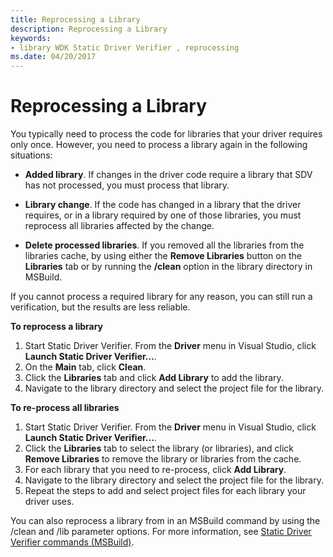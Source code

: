 ```yaml
---
title: Reprocessing a Library
description: Reprocessing a Library
keywords:
- library WDK Static Driver Verifier , reprocessing
ms.date: 04/20/2017
---
```


# Reprocessing a Library


You typically need to process the code for libraries that your driver requires only once. However, you need to process a library again in the following situations:

-   **Added library**. If changes in the driver code require a library that SDV has not processed, you must process that library.

-   **Library change**. If the code has changed in a library that the driver requires, or in a library required by one of those libraries, you must reprocess all libraries affected by the change.

-   **Delete processed libraries**. If you removed all the libraries from the libraries cache, by using either the **Remove Libraries** button on the **Libraries** tab or by running the **/clean** option in the library directory in MSBuild.

If you cannot process a required library for any reason, you can still run a verification, but the results are less reliable.

**To reprocess a library**

1.  Start Static Driver Verifier. From the **Driver** menu in Visual Studio, click **Launch Static Driver Verifier...**.
2.  On the **Main** tab, click **Clean**.
3.  Click the **Libraries** tab and click **Add Library** to add the library.
4.  Navigate to the library directory and select the project file for the library.

**To re-process all libraries**

1.  Start Static Driver Verifier. From the **Driver** menu in Visual Studio, click **Launch Static Driver Verifier...**.
2.  Click the **Libraries** tab to select the library (or libraries), and click **Remove Libraries** to remove the library or libraries from the cache.
3.  For each library that you need to re-process, click **Add Library**.
4.  Navigate to the library directory and select the project file for the library.
5.  Repeat the steps to add and select project files for each library your driver uses.

You can also reprocess a library from in an MSBuild command by using the /clean and /lib parameter options. For more information, see [Static Driver Verifier commands (MSBuild)](-static-driver-verifier-commands--msbuild-.md).

